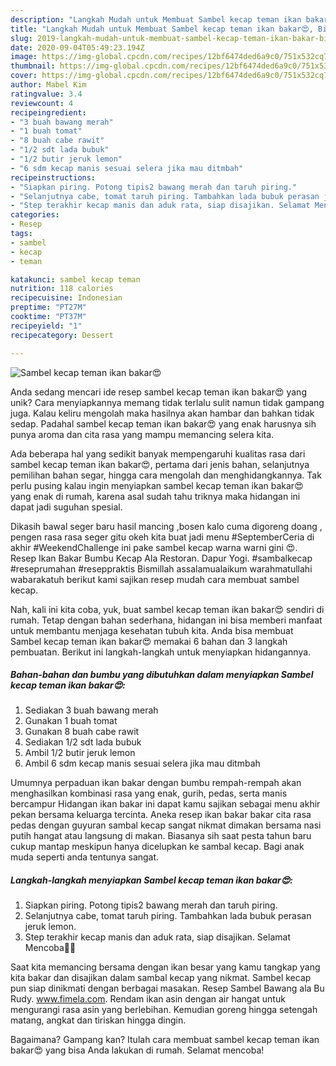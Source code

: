 ```yaml
---
description: "Langkah Mudah untuk Membuat Sambel kecap teman ikan bakar😍, Bisa Manjain Lidah"
title: "Langkah Mudah untuk Membuat Sambel kecap teman ikan bakar😍, Bisa Manjain Lidah"
slug: 2019-langkah-mudah-untuk-membuat-sambel-kecap-teman-ikan-bakar-bisa-manjain-lidah
date: 2020-09-04T05:49:23.194Z
image: https://img-global.cpcdn.com/recipes/12bf6474ded6a9c0/751x532cq70/sambel-kecap-teman-ikan-bakar😍-foto-resep-utama.jpg
thumbnail: https://img-global.cpcdn.com/recipes/12bf6474ded6a9c0/751x532cq70/sambel-kecap-teman-ikan-bakar😍-foto-resep-utama.jpg
cover: https://img-global.cpcdn.com/recipes/12bf6474ded6a9c0/751x532cq70/sambel-kecap-teman-ikan-bakar😍-foto-resep-utama.jpg
author: Mabel Kim
ratingvalue: 3.4
reviewcount: 4
recipeingredient:
- "3 buah bawang merah"
- "1 buah tomat"
- "8 buah cabe rawit"
- "1/2 sdt lada bubuk"
- "1/2 butir jeruk lemon"
- "6 sdm kecap manis sesuai selera jika mau ditmbah"
recipeinstructions:
- "Siapkan piring. Potong tipis2 bawang merah dan taruh piring."
- "Selanjutnya cabe, tomat taruh piring. Tambahkan lada bubuk perasan jeruk lemon."
- "Step terakhir kecap manis dan aduk rata, siap disajikan. Selamat Mencoba🙏🙏"
categories:
- Resep
tags:
- sambel
- kecap
- teman

katakunci: sambel kecap teman 
nutrition: 118 calories
recipecuisine: Indonesian
preptime: "PT27M"
cooktime: "PT37M"
recipeyield: "1"
recipecategory: Dessert

---
```



![Sambel kecap teman ikan bakar😍](https://img-global.cpcdn.com/recipes/12bf6474ded6a9c0/751x532cq70/sambel-kecap-teman-ikan-bakar😍-foto-resep-utama.jpg)

Anda sedang mencari ide resep sambel kecap teman ikan bakar😍 yang unik? Cara menyiapkannya memang tidak terlalu sulit namun tidak gampang juga. Kalau keliru mengolah maka hasilnya akan hambar dan bahkan tidak sedap. Padahal sambel kecap teman ikan bakar😍 yang enak harusnya sih punya aroma dan cita rasa yang mampu memancing selera kita.

Ada beberapa hal yang sedikit banyak mempengaruhi kualitas rasa dari sambel kecap teman ikan bakar😍, pertama dari jenis bahan, selanjutnya pemilihan bahan segar, hingga cara mengolah dan menghidangkannya. Tak perlu pusing kalau ingin menyiapkan sambel kecap teman ikan bakar😍 yang enak di rumah, karena asal sudah tahu triknya maka hidangan ini dapat jadi suguhan spesial.

Dikasih bawal seger baru hasil mancing ,bosen kalo cuma digoreng doang , pengen rasa rasa seger gitu okeh kita buat jadi menu #SeptemberCeria di akhir #WeekendChallenge ini pake sambel kecap warna warni gini 😍. Resep Ikan Bakar Bumbu Kecap Ala Restoran. Dapur Yogi. #sambalkecap #reseprumahan #reseppraktis Bismillah assalamualaikum warahmatullahi wabarakatuh berikut kami sajikan resep mudah cara membuat sambel kecap.


Nah, kali ini kita coba, yuk, buat sambel kecap teman ikan bakar😍 sendiri di rumah. Tetap dengan bahan sederhana, hidangan ini bisa memberi manfaat untuk membantu menjaga kesehatan tubuh kita. Anda bisa membuat Sambel kecap teman ikan bakar😍 memakai 6 bahan dan 3 langkah pembuatan. Berikut ini langkah-langkah untuk menyiapkan hidangannya.

<!--inarticleads1-->

##### Bahan-bahan dan bumbu yang dibutuhkan dalam menyiapkan Sambel kecap teman ikan bakar😍:

1. Sediakan 3 buah bawang merah
1. Gunakan 1 buah tomat
1. Gunakan 8 buah cabe rawit
1. Sediakan 1/2 sdt lada bubuk
1. Ambil 1/2 butir jeruk lemon
1. Ambil 6 sdm kecap manis sesuai selera jika mau ditmbah


Umumnya perpaduan ikan bakar dengan bumbu rempah-rempah akan menghasilkan kombinasi rasa yang enak, gurih, pedas, serta manis bercampur Hidangan ikan bakar ini dapat kamu sajikan sebagai menu akhir pekan bersama keluarga tercinta. Aneka resep ikan bakar bakar cita rasa pedas dengan guyuran sambal kecap sangat nikmat dimakan bersama nasi putih hangat atau langsung di makan. Biasanya sih saat pesta tahun baru cukup mantap meskipun hanya dicelupkan ke sambal kecap. Bagi anak muda seperti anda tentunya sangat. 

<!--inarticleads2-->

##### Langkah-langkah menyiapkan Sambel kecap teman ikan bakar😍:

1. Siapkan piring. Potong tipis2 bawang merah dan taruh piring.
1. Selanjutnya cabe, tomat taruh piring. Tambahkan lada bubuk perasan jeruk lemon.
1. Step terakhir kecap manis dan aduk rata, siap disajikan. Selamat Mencoba🙏🙏


Saat kita memancing bersama dengan ikan besar yang kamu tangkap yang kita bakar dan disajikan dalam sambal kecap yang nikmat. Sambel kecap pun siap dinikmati dengan berbagai masakan. Resep Sambel Bawang ala Bu Rudy. www.fimela.com. Rendam ikan asin dengan air hangat untuk mengurangi rasa asin yang berlebihan. Kemudian goreng hingga setengah matang, angkat dan tiriskan hingga dingin. 

Bagaimana? Gampang kan? Itulah cara membuat sambel kecap teman ikan bakar😍 yang bisa Anda lakukan di rumah. Selamat mencoba!
